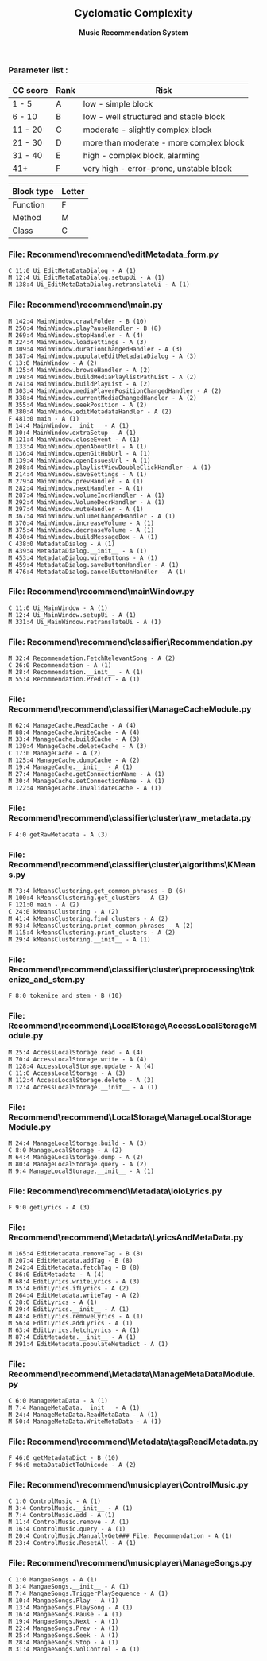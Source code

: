 <div align=center>
  <h1></h1>
  <h2>Cyclomatic Complexity</h2>
  <b> Music Recommendation System </b><br />
</div><br /><br />

### Parameter list :

| CC score | Rank | Risk |
| --- | --- | --- |
| 1 - 5 | A | low - simple block |
| 6 - 10 | B | low - well structured and stable block |
| 11 - 20 | C |	moderate - slightly complex block |
| 21 - 30 | D | more than moderate - more complex block |
| 31 - 40 | E | high - complex block, alarming |
| 41+ |	F | very high - error-prone, unstable block |

| Block type | Letter |
| --- | --- |
| Function | F |
| Method | M |
| Class | C |

### File: Recommend\recommend\editMetadata_form.py
    C 11:0 Ui_EditMetaDataDialog - A (1)
    M 12:4 Ui_EditMetaDataDialog.setupUi - A (1)
    M 138:4 Ui_EditMetaDataDialog.retranslateUi - A (1)
### File: Recommend\recommend\main.py
    M 142:4 MainWindow.crawlFolder - B (10)
    M 250:4 MainWindow.playPauseHandler - B (8)
    M 269:4 MainWindow.stopHandler - A (4)
    M 224:4 MainWindow.loadSettings - A (3)
    M 309:4 MainWindow.durationChangedHandler - A (3)
    M 387:4 MainWindow.populateEditMetadataDialog - A (3)
    C 13:0 MainWindow - A (2)
    M 125:4 MainWindow.browseHandler - A (2)
    M 198:4 MainWindow.buildMediaPlaylistPathList - A (2)
    M 241:4 MainWindow.buildPlayList - A (2)
    M 303:4 MainWindow.mediaPlayerPositionChangedHandler - A (2)
    M 338:4 MainWindow.currentMediaChangedHandler - A (2)
    M 355:4 MainWindow.seekPosition - A (2)
    M 380:4 MainWindow.editMetadataHandler - A (2)
    F 481:0 main - A (1)
    M 14:4 MainWindow.__init__ - A (1)
    M 30:4 MainWindow.extraSetup - A (1)
    M 121:4 MainWindow.closeEvent - A (1)
    M 133:4 MainWindow.openAboutUrl - A (1)
    M 136:4 MainWindow.openGitHubUrl - A (1)
    M 139:4 MainWindow.openIssuesUrl - A (1)
    M 208:4 MainWindow.playlistViewDoubleClickHandler - A (1)
    M 214:4 MainWindow.saveSettings - A (1)
    M 279:4 MainWindow.prevHandler - A (1)
    M 282:4 MainWindow.nextHandler - A (1)
    M 287:4 MainWindow.volumeIncrHandler - A (1)
    M 292:4 MainWindow.VolumeDecrHandler - A (1)
    M 297:4 MainWindow.muteHandler - A (1)
    M 367:4 MainWindow.volumeChangedHandler - A (1)
    M 370:4 MainWindow.increaseVolume - A (1)
    M 375:4 MainWindow.decreaseVolume - A (1)
    M 430:4 MainWindow.buildMessageBox - A (1)
    C 438:0 MetadataDialog - A (1)
    M 439:4 MetadataDialog.__init__ - A (1)
    M 453:4 MetadataDialog.wireButtons - A (1)
    M 459:4 MetadataDialog.saveButtonHandler - A (1)
    M 476:4 MetadataDialog.cancelButtonHandler - A (1)
### File: Recommend\recommend\mainWindow.py
    C 11:0 Ui_MainWindow - A (1)
    M 12:4 Ui_MainWindow.setupUi - A (1)
    M 331:4 Ui_MainWindow.retranslateUi - A (1)
### File: Recommend\recommend\classifier\Recommendation.py
    M 32:4 Recommendation.FetchRelevantSong - A (2)
    C 26:0 Recommendation - A (1)
    M 28:4 Recommendation.__init__ - A (1)
    M 55:4 Recommendation.Predict - A (1)
### File: Recommend\recommend\classifier\ManageCacheModule.py
    M 62:4 ManageCache.ReadCache - A (4)
    M 88:4 ManageCache.WriteCache - A (4)
    M 33:4 ManageCache.buildCache - A (3)
    M 139:4 ManageCache.deleteCache - A (3)
    C 17:0 ManageCache - A (2)
    M 125:4 ManageCache.dumpCache - A (2)
    M 19:4 ManageCache.__init__ - A (1)
    M 27:4 ManageCache.getConnectionName - A (1)
    M 30:4 ManageCache.setConnectionName - A (1)
    M 122:4 ManageCache.InvalidateCache - A (1)
### File: Recommend\recommend\classifier\cluster\raw_metadata.py
    F 4:0 getRawMetadata - A (3)
### File: Recommend\recommend\classifier\cluster\algorithms\KMeans.py
    M 73:4 kMeansClustering.get_common_phrases - B (6)
    M 100:4 kMeansClustering.get_clusters - A (3)
    F 121:0 main - A (2)
    C 24:0 kMeansClustering - A (2)
    M 41:4 kMeansClustering.find_clusters - A (2)
    M 93:4 kMeansClustering.print_common_phrases - A (2)
    M 115:4 kMeansClustering.print_clusters - A (2)
    M 29:4 kMeansClustering.__init__ - A (1)
### File: Recommend\recommend\classifier\cluster\preprocessing\tokenize_and_stem.py
    F 8:0 tokenize_and_stem - B (10)
### File: Recommend\recommend\LocalStorage\AccessLocalStorageModule.py
    M 25:4 AccessLocalStorage.read - A (4)
    M 70:4 AccessLocalStorage.write - A (4)
    M 128:4 AccessLocalStorage.update - A (4)
    C 11:0 AccessLocalStorage - A (3)
    M 112:4 AccessLocalStorage.delete - A (3)
    M 12:4 AccessLocalStorage.__init__ - A (1)
### File: Recommend\recommend\LocalStorage\ManageLocalStorageModule.py
    M 24:4 ManageLocalStorage.build - A (3)
    C 8:0 ManageLocalStorage - A (2)
    M 64:4 ManageLocalStorage.dump - A (2)
    M 80:4 ManageLocalStorage.query - A (2)
    M 9:4 ManageLocalStorage.__init__ - A (1)
### File: Recommend\recommend\Metadata\loloLyrics.py
    F 9:0 getLyrics - A (3)
### File: Recommend\recommend\Metadata\LyricsAndMetaData.py
    M 165:4 EditMetadata.removeTag - B (8)
    M 207:4 EditMetadata.addTag - B (8)
    M 242:4 EditMetadata.fetchTag - B (8)
    C 86:0 EditMetadata - A (4)
    M 68:4 EditLyrics.writeLyrics - A (3)
    M 35:4 EditLyrics.ifLyrics - A (2)
    M 264:4 EditMetadata.writeTag - A (2)
    C 28:0 EditLyrics - A (1)
    M 29:4 EditLyrics.__init__ - A (1)
    M 48:4 EditLyrics.removeLyrics - A (1)
    M 56:4 EditLyrics.addLyrics - A (1)
    M 63:4 EditLyrics.fetchLyrics - A (1)
    M 87:4 EditMetadata.__init__ - A (1)
    M 291:4 EditMetadata.populateMetadict - A (1)
### File: Recommend\recommend\Metadata\ManageMetaDataModule.py
    C 6:0 ManageMetaData - A (1)
    M 7:4 ManageMetaData.__init__ - A (1)
    M 24:4 ManageMetaData.ReadMetaData - A (1)
    M 50:4 ManageMetaData.WriteMetaData - A (1)
### File: Recommend\recommend\Metadata\tagsReadMetadata.py
    F 46:0 getMetadataDict - B (10)
    F 96:0 metaDataDictToUnicode - A (2)
### File: Recommend\recommend\musicplayer\ControlMusic.py
    C 1:0 ControlMusic - A (1)
    M 3:4 ControlMusic.__init__ - A (1)
    M 7:4 ControlMusic.add - A (1)
    M 11:4 ControlMusic.remove - A (1)
    M 16:4 ControlMusic.query - A (1)
    M 20:4 ControlMusic.ManuallyGet### File: Recommendation - A (1)
    M 23:4 ControlMusic.ResetAll - A (1)
### File: Recommend\recommend\musicplayer\ManageSongs.py
    C 1:0 MangaeSongs - A (1)
    M 3:4 MangaeSongs.__init__ - A (1)
    M 7:4 MangaeSongs.TriggerPlaySequence - A (1)
    M 10:4 MangaeSongs.Play - A (1)
    M 13:4 MangaeSongs.PlaySong - A (1)
    M 16:4 MangaeSongs.Pause - A (1)
    M 19:4 MangaeSongs.Next - A (1)
    M 22:4 MangaeSongs.Prev - A (1)
    M 25:4 MangaeSongs.Seek - A (1)
    M 28:4 MangaeSongs.Stop - A (1)
    M 31:4 MangaeSongs.VolControl - A (1)
